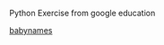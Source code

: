 Python Exercise from google education

[babynames](https://developers.google.com/edu/python/exercises/baby-names#part-a)

